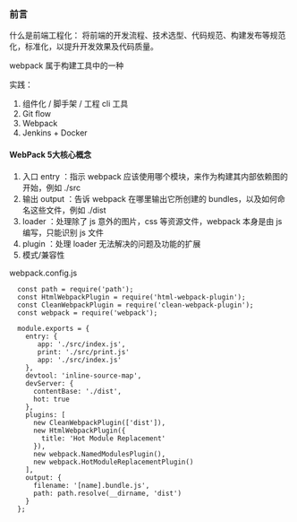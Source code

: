 ### 前言

什么是前端工程化： 将前端的开发流程、技术选型、代码规范、构建发布等规范化，标准化，以提升开发效果及代码质量。

webpack 属于构建工具中的一种

实践：

1. 组件化 / 脚手架 / 工程 cli 工具
2. Git flow
3. Webpack
4. Jenkins + Docker

#### WebPack 5大核心概念

1. 入口 entry ：指示 webpack 应该使用哪个模块，来作为构建其内部依赖图的开始，例如 ./src
2. 输出 output ：告诉 webpack 在哪里输出它所创建的 bundles，以及如何命名这些文件，例如 ./dist
3. loader ：处理除了 js 意外的图片，css 等资源文件，webpack 本身是由 js 编写，只能识别 js 文件
4. plugin ：处理 loader 无法解决的问题及功能的扩展
5. 模式/兼容性

webpack.config.js
```
  const path = require('path');
  const HtmlWebpackPlugin = require('html-webpack-plugin');
  const CleanWebpackPlugin = require('clean-webpack-plugin');
  const webpack = require('webpack');

  module.exports = {
    entry: {
       app: './src/index.js',
       print: './src/print.js'
       app: './src/index.js'
    },
    devtool: 'inline-source-map',
    devServer: {
      contentBase: './dist',
      hot: true
    },
    plugins: [
      new CleanWebpackPlugin(['dist']),
      new HtmlWebpackPlugin({
        title: 'Hot Module Replacement'
      }),
      new webpack.NamedModulesPlugin(),
      new webpack.HotModuleReplacementPlugin()
    ],
    output: {
      filename: '[name].bundle.js',
      path: path.resolve(__dirname, 'dist')
    }
  };
```

